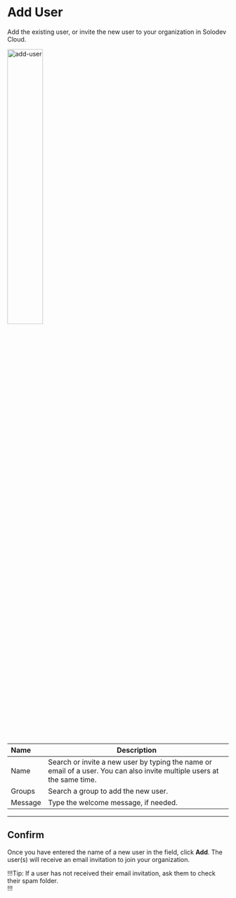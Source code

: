 # Add User

Add the existing user, or invite the new user to your organization in Solodev Cloud.

<img src="/static/images/add-user.jpg" alt="add-user" style="width: 40%; display: block"></a>

**Name** | **Description** 
:--- | ---
Name | Search or invite a new user by typing the name or email of a user. You can also invite multiple users at the same time. 
Groups | Search a group to add the new user.
Message | Type the welcome message, if needed.

---

## Confirm

Once you have entered the name of a new user in the field, click **Add**. The user(s) will receive an email invitation to join your organization. 

!!!Tip:
If a user has not received their email invitation, ask them to check their spam folder.    
!!!

